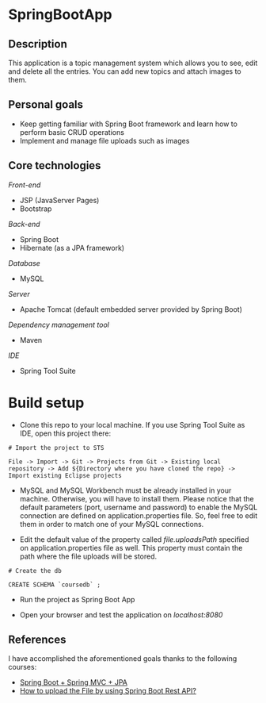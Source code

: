 # SpringBootApp

## Description

This application is a topic management system which allows you to see, edit and delete all the entries. You can add new topics and attach images to them.

## Personal goals

- Keep getting familiar with Spring Boot framework and learn how to perform basic CRUD operations
- Implement and manage file uploads such as images

## Core technologies

*Front-end*
- JSP (JavaServer Pages)
- Bootstrap

*Back-end*
- Spring Boot
- Hibernate (as a JPA framework)

*Database*
- MySQL

*Server*
- Apache Tomcat (default embedded server provided by Spring Boot)

*Dependency management tool*
- Maven

*IDE*
- Spring Tool Suite

# Build setup

- Clone this repo to your local machine. If you use Spring Tool Suite as IDE, open this project there:

```
# Import the project to STS

File -> Import -> Git -> Projects from Git -> Existing local repository -> Add ${Directory where you have cloned the repo} -> Import existing Eclipse projects
```

- MySQL and MySQL Workbench must be already installed in your machine. Otherwise, you will have to install them. Please notice that the default parameters (port, username and password) to enable the MySQL connection are defined on application.properties file. So, feel free to edit them in order to match one of your MySQL connections.

- Edit the default value of the property called _file.uploadsPath_ specified on application.properties file as well. This property must contain the path where the file uploads will be stored.

```
# Create the db

CREATE SCHEMA `coursedb` ;
```

- Run the project as Spring Boot App

- Open your browser and test the application on *localhost:8080*

## References

I have accomplished the aforementioned goals thanks to the following courses:

- [Spring Boot + Spring MVC + JPA](https://www.youtube.com/watch?v=II8V0_ilRbU&list=PLdJYl6XU45uLIHaPBQEj-cEMynAl0oeiz&index=1)
- [How to upload the File by using Spring Boot Rest API?](https://www.youtube.com/watch?v=zIcvHO_j00Q)
